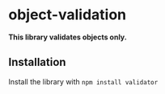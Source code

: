# object-validation

**This library validates objects only.**

## Installation

Install the library with `npm install validator`
